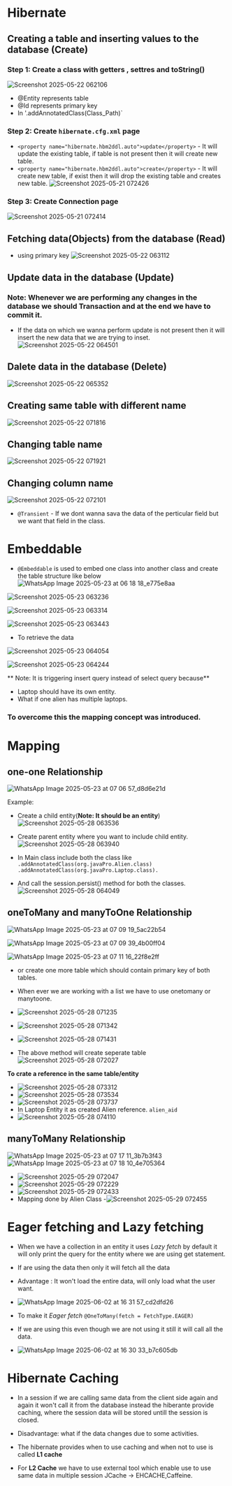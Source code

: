 # Hibernate

## Creating a table and inserting values to the database (Create)

### Step 1: Create a class with getters , settres and toString()
![Screenshot 2025-05-22 062106](https://github.com/user-attachments/assets/1b61ec84-8a52-4cbc-990d-43d24060ea72)
- @Entity represents table
- @Id represents primary key
- In '.addAnnotatedClass(Class_Path)`
### Step 2: Create `hibernate.cfg.xml` page
- `<property name="hibernate.hbm2ddl.auto">update</property>` - It will update the existing table, if table is not present then it will create new table.
- `<property name="hibernate.hbm2ddl.auto">create</property>` - It will create new table, if exist then it will drop the existing table and creates new table.
![Screenshot 2025-05-21 072426](https://github.com/user-attachments/assets/b5df5023-ab08-493a-a9dc-934a28f19124)
### Step 3: Create Connection page
![Screenshot 2025-05-21 072414](https://github.com/user-attachments/assets/f52de8be-80da-472d-856e-481f1c8d052b)

## Fetching data(Objects) from the database (Read)

- using primary key
![Screenshot 2025-05-22 063112](https://github.com/user-attachments/assets/9e4a7c68-2b06-462f-ae19-adda9b200feb)

## Update data in the database (Update)

### Note: Whenever we are performing any changes in the database we should **Transaction** and at the end we have to **commit** it.

- If the data on which we wanna perform update is not present then it will insert the new data that we are trying to inset.
![Screenshot 2025-05-22 064501](https://github.com/user-attachments/assets/f1772b59-7991-4382-8d57-60076c5f3c3c)

## Dalete data in the database (Delete)

![Screenshot 2025-05-22 065352](https://github.com/user-attachments/assets/ae2d293c-5653-4446-be51-1a3113c53862)


## Creating same table with different name

![Screenshot 2025-05-22 071816](https://github.com/user-attachments/assets/3324d204-83c7-4465-97df-f133955d9f0a)

## Changing table name

![Screenshot 2025-05-22 071921](https://github.com/user-attachments/assets/a0f2f3d3-8c3e-4e97-8182-d30c6d9e01cf)

## Changing column name

![Screenshot 2025-05-22 072101](https://github.com/user-attachments/assets/566d9725-c0dc-40c8-bfe4-4cb7c3af1494)

- `@Transient` - If we dont wanna sava the data of the perticular field but we want that field in the class.

# Embeddable

- `@Embeddable` is used to embed one class into another class and create the table structure
like below
![WhatsApp Image 2025-05-23 at 06 18 18_e775e8aa](https://github.com/user-attachments/assets/eabe0741-7c7f-4673-8026-ed6713cd100c)  

![Screenshot 2025-05-23 063236](https://github.com/user-attachments/assets/ca1382dd-db6e-429f-a390-4f12be65383d)

![Screenshot 2025-05-23 063314](https://github.com/user-attachments/assets/85dbe467-96c6-4884-a139-26a58ba6e277)

![Screenshot 2025-05-23 063443](https://github.com/user-attachments/assets/9bf06b57-8e9f-456e-893f-c6ab0eaaa33e)

- To retrieve the data

![Screenshot 2025-05-23 064054](https://github.com/user-attachments/assets/c44ae8bf-d92f-4934-9bbd-3b35bab8ae15)

![Screenshot 2025-05-23 064244](https://github.com/user-attachments/assets/907e67aa-de82-455d-afd1-23f277c8125b)

** Note: It is triggering insert query instead of select query because**
- Laptop should have its own entity.
- What if one alien has multiple laptops.

### To overcome this the mapping concept was introduced.

# Mapping

## one-one Relationship
![WhatsApp Image 2025-05-23 at 07 06 57_d8d6e21d](https://github.com/user-attachments/assets/3f92fea6-efaa-4fda-90cd-161cdb40735a)

Example:

- Create a child entity(**Note: It should be an entity**)
![Screenshot 2025-05-28 063536](https://github.com/user-attachments/assets/0cbbebda-7d2a-4afc-8e29-c7f10ebd7c30)

- Create parent entity where you want to include child entity.
![Screenshot 2025-05-28 063940](https://github.com/user-attachments/assets/7be739ea-7845-4bb5-ac2e-5a8c8036f08c)

- In Main class include both the class like `.addAnnotatedClass(org.javaPro.Alien.class)
        .addAnnotatedClass(org.javaPro.Laptop.class).`
- And call the session.persist() method for both the classes.    
![Screenshot 2025-05-28 064049](https://github.com/user-attachments/assets/fcceab75-0501-46f7-a213-29d3c4c6e5b1)


## oneToMany and manyToOne Relationship

![WhatsApp Image 2025-05-23 at 07 09 19_5ac22b54](https://github.com/user-attachments/assets/ad1c1b95-4fbb-477a-b391-e100b66971f9)

![WhatsApp Image 2025-05-23 at 07 09 39_4b00ff04](https://github.com/user-attachments/assets/f2d08ca1-cbee-446c-9b76-ee66d2ab20a0)

![WhatsApp Image 2025-05-23 at 07 11 16_22f8e2ff](https://github.com/user-attachments/assets/026d2a07-d9e3-4096-be54-f581788d944b)

- or create one more table which should contain primary key of both tables.

- When ever we are working with a list we have to use onetomany or manytoone.

- ![Screenshot 2025-05-28 071235](https://github.com/user-attachments/assets/8ffda38e-2b97-48f0-a175-f40cbfc910f4)

- ![Screenshot 2025-05-28 071342](https://github.com/user-attachments/assets/1b04b252-1fea-4ad3-a503-8b38ef42f75d)
  
- ![Screenshot 2025-05-28 071431](https://github.com/user-attachments/assets/9d5bd9af-baa0-4ba4-9027-fb3f72a59da9)

- The above method will create seperate table
![Screenshot 2025-05-28 072027](https://github.com/user-attachments/assets/557be67e-7811-4250-9287-023b6c529e4b)

**To crate a reference in the same table/entity**

- ![Screenshot 2025-05-28 073312](https://github.com/user-attachments/assets/f33f38e5-dd4e-4a11-a999-9fe464afe41a)
-  ![Screenshot 2025-05-28 073534](https://github.com/user-attachments/assets/c9fe64f1-d339-43f3-b0bc-80a126444403)
-  ![Screenshot 2025-05-28 073737](https://github.com/user-attachments/assets/be925dbd-d004-441d-947e-d075a5619614)
-  In Laptop Entity it as created Alien reference. `alien_aid`
-  ![Screenshot 2025-05-28 074110](https://github.com/user-attachments/assets/065459b9-8739-4c32-8548-08d11c5adf75)


## manyToMany Relationship

![WhatsApp Image 2025-05-23 at 07 17 11_3b7b3f43](https://github.com/user-attachments/assets/2188c00f-4f20-49bd-9436-7866b82c44da)
![WhatsApp Image 2025-05-23 at 07 18 10_4e705364](https://github.com/user-attachments/assets/d25175c9-bf8c-4110-9063-23793354e91e)


- ![Screenshot 2025-05-29 072047](https://github.com/user-attachments/assets/9866c8e1-9209-4a19-a0cf-dc3f81a89c3c)
- ![Screenshot 2025-05-29 072229](https://github.com/user-attachments/assets/f1f8d680-c922-4e97-bf88-533bc08b2414)
- ![Screenshot 2025-05-29 072433](https://github.com/user-attachments/assets/4046c8a9-35f6-4da9-a8c4-f07b6b331c94)
- Mapping done by Alien Class
-![Screenshot 2025-05-29 072455](https://github.com/user-attachments/assets/87fce707-3de8-433f-bf46-0259e23e3418)

# Eager fetching and Lazy fetching 


- When we have a collection in an entity it uses *Lazy fetch* by default it will only print the query for the entity where we are using get statement.
- If are using the data then only it will fetch all the data
- Advantage : It won't load the entire data, will only load what the user want.
- ![WhatsApp Image 2025-06-02 at 16 31 57_cd2dfd26](https://github.com/user-attachments/assets/8e7ba670-23ff-4192-a0fc-bde1c184bc96)

- To make it *Eager fetch* `@OneToMany(fetch = FetchType.EAGER)`
- If we are using this even though we are not using it still it will call all the data.
- ![WhatsApp Image 2025-06-02 at 16 30 33_b7c605db](https://github.com/user-attachments/assets/d772fe8f-de40-4bb8-a308-8f5860fad0e8)


# Hibernate Caching

- In a session if we are calling same data from the client side again and again it won't call it from the database instead the hiberante provide caching, where the session data will be stored untill the session is closed.
- Disadvantage: what if the data changes due to some activities.
- The hibernate provides when to use caching and when not to use is called **L1 cache**

- For **L2 Cache** we have to use external tool which enable use to use same data in multiple session JCache -> EHCACHE,Caffeine.
